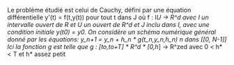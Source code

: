 Le problème étudié est celui de Cauchy, défini par une équation différentielle y'(t) = f(t,y(t)) pour tout t dans J où f : I*U -> R^d avec I un intervalle ouvert de R et U un ouvert de R^d et J inclu dans I, avec une condition initiale y(t0) = y0.
 On considère un schéma numérique général donné par les équations: y_n+1 = y_n + h_n * g(t_n,y_n,h_n) n dans [[0, N-1]] 
 Ici la fonction g est telle que g : [to,to+T] * R^d * [0,h*] -> R^zed avec 0 < h* < T et h* assez petit
